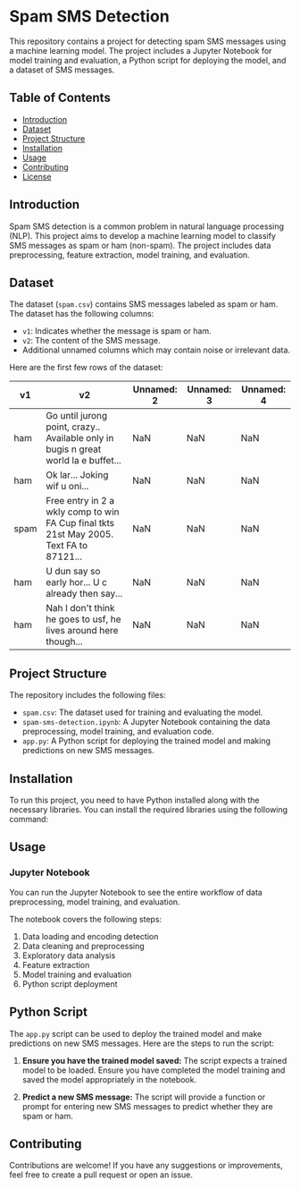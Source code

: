 # Spam SMS Detection

This repository contains a project for detecting spam SMS messages using a machine learning model. The project includes a Jupyter Notebook for model training and evaluation, a Python script for deploying the model, and a dataset of SMS messages.

## Table of Contents

- [Introduction](#introduction)
- [Dataset](#dataset)
- [Project Structure](#project-structure)
- [Installation](#installation)
- [Usage](#usage)
- [Contributing](#contributing)
- [License](#license)

## Introduction

Spam SMS detection is a common problem in natural language processing (NLP). This project aims to develop a machine learning model to classify SMS messages as spam or ham (non-spam). The project includes data preprocessing, feature extraction, model training, and evaluation.

## Dataset

The dataset (`spam.csv`) contains SMS messages labeled as spam or ham. The dataset has the following columns:
- `v1`: Indicates whether the message is spam or ham.
- `v2`: The content of the SMS message.
- Additional unnamed columns which may contain noise or irrelevant data.

Here are the first few rows of the dataset:

| v1   | v2                                                                                      | Unnamed: 2 | Unnamed: 3 | Unnamed: 4 |
|------|-----------------------------------------------------------------------------------------|------------|------------|------------|
| ham  | Go until jurong point, crazy.. Available only in bugis n great world la e buffet...     | NaN        | NaN        | NaN        |
| ham  | Ok lar... Joking wif u oni...                                                           | NaN        | NaN        | NaN        |
| spam | Free entry in 2 a wkly comp to win FA Cup final tkts 21st May 2005. Text FA to 87121... | NaN        | NaN        | NaN        |
| ham  | U dun say so early hor... U c already then say...                                       | NaN        | NaN        | NaN        |
| ham  | Nah I don't think he goes to usf, he lives around here though...                        | NaN        | NaN        | NaN        |

## Project Structure

The repository includes the following files:
- `spam.csv`: The dataset used for training and evaluating the model.
- `spam-sms-detection.ipynb`: A Jupyter Notebook containing the data preprocessing, model training, and evaluation code.
- `app.py`: A Python script for deploying the trained model and making predictions on new SMS messages.

## Installation

To run this project, you need to have Python installed along with the necessary libraries. You can install the required libraries using the following command:

## Usage

### Jupyter Notebook

You can run the Jupyter Notebook to see the entire workflow of data preprocessing, model training, and evaluation.


The notebook covers the following steps:

1. Data loading and encoding detection
2. Data cleaning and preprocessing
3. Exploratory data analysis
4. Feature extraction
5. Model training and evaluation
6. Python script deployment

## Python Script

The `app.py` script can be used to deploy the trained model and make predictions on new SMS messages. Here are the steps to run the script:

1. **Ensure you have the trained model saved:** The script expects a trained model to be loaded. Ensure you have completed the model training and saved the model appropriately in the notebook.

2. **Predict a new SMS message:** The script will provide a function or prompt for entering new SMS messages to predict whether they are spam or ham.

## Contributing

Contributions are welcome! If you have any suggestions or improvements, feel free to create a pull request or open an issue.

